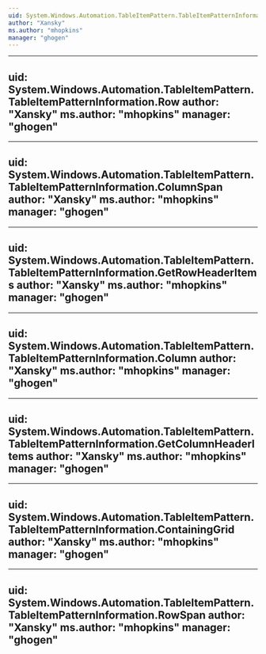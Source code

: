 ```yaml
---
uid: System.Windows.Automation.TableItemPattern.TableItemPatternInformation
author: "Xansky"
ms.author: "mhopkins"
manager: "ghogen"
---
```


---
uid: System.Windows.Automation.TableItemPattern.TableItemPatternInformation.Row
author: "Xansky"
ms.author: "mhopkins"
manager: "ghogen"
---

---
uid: System.Windows.Automation.TableItemPattern.TableItemPatternInformation.ColumnSpan
author: "Xansky"
ms.author: "mhopkins"
manager: "ghogen"
---

---
uid: System.Windows.Automation.TableItemPattern.TableItemPatternInformation.GetRowHeaderItems
author: "Xansky"
ms.author: "mhopkins"
manager: "ghogen"
---

---
uid: System.Windows.Automation.TableItemPattern.TableItemPatternInformation.Column
author: "Xansky"
ms.author: "mhopkins"
manager: "ghogen"
---

---
uid: System.Windows.Automation.TableItemPattern.TableItemPatternInformation.GetColumnHeaderItems
author: "Xansky"
ms.author: "mhopkins"
manager: "ghogen"
---

---
uid: System.Windows.Automation.TableItemPattern.TableItemPatternInformation.ContainingGrid
author: "Xansky"
ms.author: "mhopkins"
manager: "ghogen"
---

---
uid: System.Windows.Automation.TableItemPattern.TableItemPatternInformation.RowSpan
author: "Xansky"
ms.author: "mhopkins"
manager: "ghogen"
---
